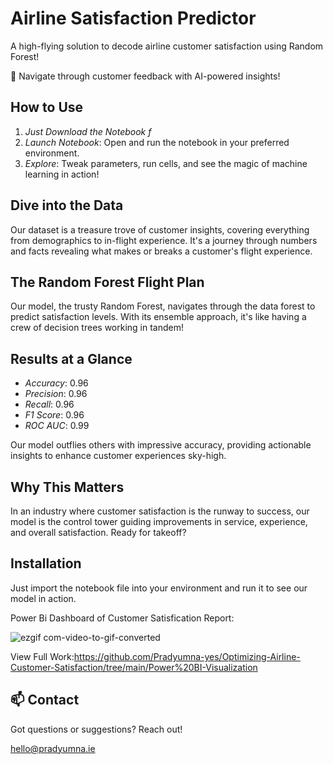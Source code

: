 # Airline Satisfaction Predictor

A high-flying solution to decode airline customer satisfaction using Random Forest!

🛫 Navigate through customer feedback with AI-powered insights!

## How to Use
1. *Just Download the Notebook f*
2. *Launch Notebook*: Open and run the notebook in your preferred environment.
3. *Explore*: Tweak parameters, run cells, and see the magic of machine learning in action!

## Dive into the Data
Our dataset is a treasure trove of customer insights, covering everything from demographics to in-flight experience. It's a journey through numbers and facts revealing what makes or breaks a customer's flight experience.

## The Random Forest Flight Plan
Our model, the trusty Random Forest, navigates through the data forest to predict satisfaction levels. With its ensemble approach, it's like having a crew of decision trees working in tandem!

## Results at a Glance
- *Accuracy*: 0.96
- *Precision*: 0.96
- *Recall*: 0.96
- *F1 Score*: 0.96
- *ROC AUC*: 0.99

Our model outflies others with impressive accuracy, providing actionable insights to enhance customer experiences sky-high.

## Why This Matters
In an industry where customer satisfaction is the runway to success, our model is the control tower guiding improvements in service, experience, and overall satisfaction. Ready for takeoff?

## Installation
Just import the notebook file into your environment and run it to see our model in action.

Power Bi Dashboard of Customer Satisfication Report:

![ezgif com-video-to-gif-converted](https://github.com/Pradyumna-yes/Optimizing-Airline-Customer-Satisfaction/assets/96283346/64e33158-8e28-4387-875f-b0b8cf78b425)

View Full Work:https://github.com/Pradyumna-yes/Optimizing-Airline-Customer-Satisfaction/tree/main/Power%20BI-Visualization

## 📫 Contact
Got questions or suggestions? Reach out!

hello@pradyumna.ie
